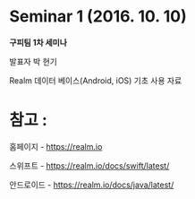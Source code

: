 Seminar 1 (2016. 10. 10)
========================

<b>구피팀 1차 세미나</b>

발표자 박 현기

Realm 데이터 베이스(Android, iOS)
기초 사용 자료

참고 :
======

홈페이지 - https://realm.io

스위프트 - https://realm.io/docs/swift/latest/

안드로이드 - https://realm.io/docs/java/latest/



